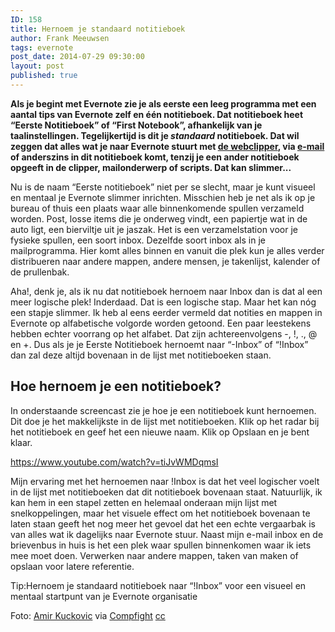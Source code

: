 ```yaml
---
ID: 158
title: Hernoem je standaard notitieboek
author: Frank Meeuwsen
tags: evernote
post_date: 2014-07-29 09:30:00
layout: post
published: true
---
```

<strong>Als je begint met Evernote zie je als eerste een leeg programma met een aantal tips van Evernote zelf en één notitieboek. Dat notitieboek heet “Eerste Notitieboek” of “First Notebook”, afhankelijk van je taalinstellingen. Tegelijkertijd is dit je <em>standaard</em> notitieboek. Dat wil zeggen dat alles wat je naar Evernote stuurt met <a title="#Evernotecollection – Webclipper" href="http://allesonthouden.nl/evernotecollection-webclipper/">de webclipper</a>, via <a title="Hoe werkt Evernote met e-mail?" href="http://allesonthouden.nl/evernote-en-email/">e-mail</a> of anderszins in dit notitieboek komt, tenzij je een ander notitieboek opgeeft in de clipper, mailonderwerp of scripts. Dat kan slimmer...</strong>

<!--more-->

Nu is de naam “Eerste notitieboek” niet per se slecht, maar je kunt visueel en mentaal je Evernote slimmer inrichten. Misschien heb je net als ik op je bureau of thuis een plaats waar alle binnenkomende spullen verzameld worden. Post, losse items die je onderweg vindt, een papiertje wat in de auto ligt, een bierviltje uit je jaszak. Het is een verzamelstation voor je fysieke spullen, een soort inbox. Dezelfde soort inbox als in je mailprogramma. Hier komt alles binnen en vanuit die plek kun je alles verder distribueren naar andere mappen, andere mensen, je takenlijst, kalender of de prullenbak.

Aha!, denk je, als ik nu dat notitieboek hernoem naar Inbox dan is dat al een meer logische plek! Inderdaad. Dat is een logische stap. Maar het kan nóg een stapje slimmer. Ik heb al eens eerder vermeld dat notities en mappen in Evernote op alfabetische volgorde worden getoond. Een paar leestekens hebben echter voorrang op het alfabet. Dat zijn achtereenvolgens -, !, ., @ en +. Dus als je je Eerste Notitieboek hernoemt naar “-Inbox” of “!Inbox” dan zal deze altijd bovenaan in de lijst met notitieboeken staan.
<h2 id="hoehernoemjeeennotitieboek">Hoe hernoem je een notitieboek?</h2>
In onderstaande screencast zie je hoe je een notitieboek kunt hernoemen. Dit doe je het makkelijkste in de lijst met notitieboeken. Klik op het radar bij het notitieboek en geef het een nieuwe naam. Klik op Opslaan en je bent klaar.

https://www.youtube.com/watch?v=tiJvWMDqmsI

Mijn ervaring met het hernoemen naar !Inbox is dat het veel logischer voelt in de lijst met notitieboeken dat dit notitieboek bovenaan staat. Natuurlijk, ik kan hem in een stapel zetten en helemaal onderaan mijn lijst met snelkoppelingen, maar het visuele effect om het notitieboek bovenaan te laten staan geeft het nog meer het gevoel dat het een echte vergaarbak is van alles wat ik dagelijks naar Evernote stuur. Naast mijn e-mail inbox en de brievenbus in huis is het een plek waar spullen binnenkomen waar ik iets mee moet doen. Verwerken naar andere mappen, taken van maken of opslaan voor latere referentie.

Tip:Hernoem je standaard notitieboek naar “!Inbox” voor een visueel en mentaal startpunt van je Evernote organisatie

Foto: <a href="https://www.flickr.com/photos/12389767@N04/3097124543/">Amir Kuckovic</a> via <a href="http://compfight.com">Compfight</a> <a href="https://creativecommons.org/licenses/by-nc-sa/2.0/">cc</a>
